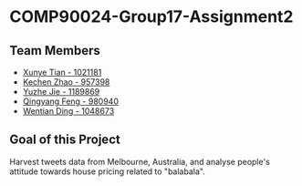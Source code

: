 # COMP90024-Group17-Assignment2

## Team Members
* [Xunye Tian - 1021181](https://github.com/yeager20001118)
* [Kechen Zhao - 957398](https://github.com/miniabby)
* [Yuzhe Jie - 1189869](https://github.com/Yuzhe710)
* [Qingyang Feng - 980940](https://github.com/claire-ef)
* [Wentian Ding - 1048673]()

## Goal of this Project
Harvest tweets data from Melbourne, Australia, and analyse people's attitude towards house pricing related to "balabala".
